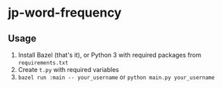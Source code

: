 # jp-word-frequency

## Usage

1. Install Bazel (that's it), or Python 3 with required packages from `requirements.txt`
2. Create `t.py` with required variables
3. `bazel run :main -- your_username` or `python main.py your_username`
